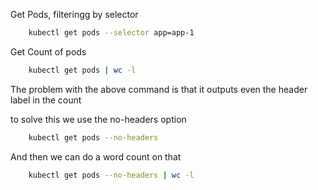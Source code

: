 Get Pods, filteringg by selector

```bash
    kubectl get pods --selector app=app-1
```

Get Count of pods

```bash
    kubectl get pods | wc -l
```

The problem with the above command is that it outputs even the header label in the count

to solve this we use the no-headers option

```bash
    kubectl get pods --no-headers
```

And then we can do a word count on that

```bash
    kubectl get pods --no-headers | wc -l
```


